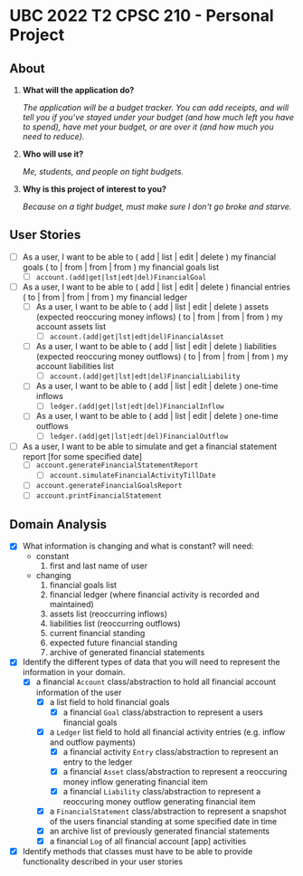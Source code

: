 # UBC 2022 T2 CPSC 210 - Personal Project

## About

1. **What will the application do?**

    *The application will be a budget tracker. You can add receipts, and will tell you if you've stayed under your budget (and how much left you have to spend),
    have met your budget, or are over it (and how much you need to reduce).*

1. **Who will use it?**

    *Me, students, and people on tight budgets.*

1. **Why is this project of interest to you?**

    *Because on a tight budget, must make sure I don't go broke and starve.*

## User Stories

- [ ] As a user, I want to be able to ( add | list | edit | delete ) my financial goals ( to | from | from | from ) my financial goals list
    - [ ] `account.(add|get|lst|edt|del)FinancialGoal`
- [ ] As a user, I want to be able to ( add | list | edit | delete ) financial entries ( to | from | from | from ) my financial ledger
    - [ ] As a user, I want to be able to ( add | list | edit | delete ) assets (expected reoccuring money inflows) ( to | from | from | from ) my account assets list <!-- (e.g. income, scholarship, student loan, financial aid, parent monthly contribution); these will automatically generate and add inflow payments to my financial ledger -->
        - [ ] `account.(add|get|lst|edt|del)FinancialAsset` <!-- add amount to be added + reoccurrance pattern -->
    - [ ] As a user, I want to be able to ( add | list | edit | delete ) liabilities (expected reoccuring money outflows) ( to | from | from | from ) my account liabilities list <!-- (e.g. daily, weekly, monthly, quarterly, semi-annual, annual, expenses; rent, wifi plan, cellular plan, amazon prime, netflix); these will automatically generate and add outflow payments to my financial ledger -->
        - [ ] `account.(add|get|lst|edt|del)FinancialLiability` <!-- add amount to be deducted + reoccurrance pattern -->
    - [ ] As a user, I want to be able to ( add | list | edit | delete ) one-time inflows <!-- (e.g. friend pays you 5 bucks cause X, you win the lotto) to my financial ledger -->
        - [ ] `ledger.(add|get|lst|edt|del)FinancialInflow` <!-- for a specified date -->
    - [ ] As a user, I want to be able to ( add | list | edit | delete ) one-time outflows <!-- (e.g. parking fee, late payment fee, made an unexpected grocery, unexpected doctor’s appointment, paid for car crash damages) to my financial ledger -->
        - [ ] `ledger.(add|get|lst|edt|del)FinancialOutflow` <!-- for a specified date -->
- [ ] As a user, I want to be able to simulate and get a financial statement report [for some specified date]
    - [ ] `account.generateFinancialStatementReport` <!-- generate financial statement for some specified date -->
        - [ ] `account.simulateFinancialActivityTillDate` <!-- simulate financial activity till specified date -->
    - [ ] `account.generateFinancialGoalsReport` <!-- given a financial statement report, check and mark which financial goals have been met, and which that haven't -->
    - [ ] `account.printFinancialStatement` <!-- display financial statement report -->

## Domain Analysis

- [x] What information is changing and what is constant? will need:
    - constant
        1. first and last name of user
    - changing
        1. financial goals list
        1. financial ledger (where financial activity is recorded and maintained)
        1. assets list (reoccurring inflows)
        1. liabilities list (reoccurring outflows)
        1. current financial standing
        1. expected future financial standing
        1. archive of generated financial statements
- [x] Identify the different types of data that you will need to represent the information in your domain.
    - [x] a financial `Account` class/abstraction to hold all financial account information of the user
        - [x] a list field to hold financial goals
            - [x] a financial `Goal` class/abstraction to represent a users financial goals
        - [x] a `Ledger` list field to hold all financial activity entries (e.g. inflow and outflow payments)
            - [x] a financial activity `Entry` class/abstraction to represent an entry to the ledger
            - [x] a financial `Asset` class/abstraction to represent a reoccuring money inflow generating financial item
            - [x] a financial `Liability` class/abstraction to represent a reoccuring money outflow generating financial item
        - [x] a `FinancialStatement` class/abstraction to represent a snapshot of the users financial standing at some specified date in time
        - [x] an archive list of previously generated financial statements
        - [x] a financial `Log` of all financial account [app] activities
- [x] Identify methods that classes must have to be able to provide functionality described in your user stories

